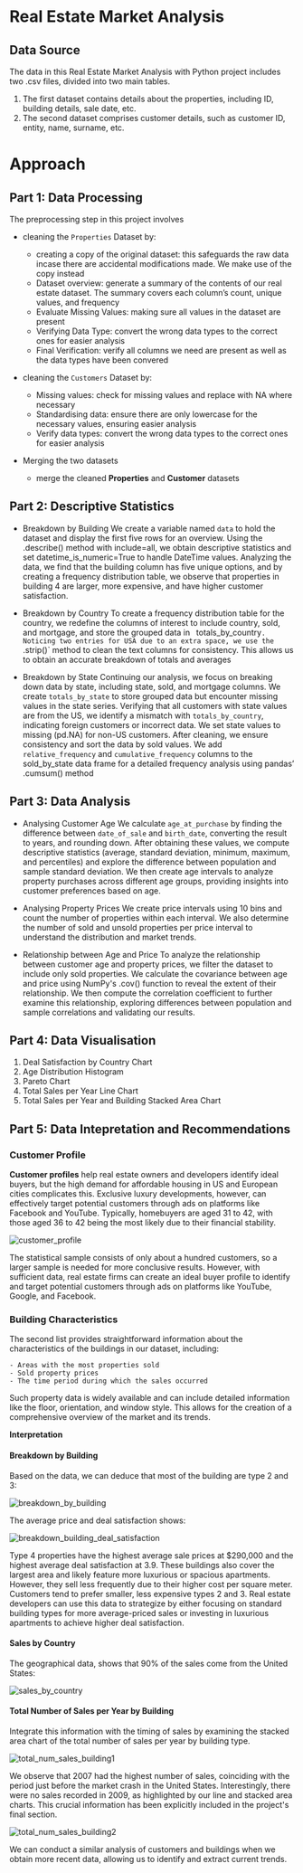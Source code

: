 # Real Estate Market Analysis

## Data Source

The data in this Real Estate Market Analysis with Python project includes two .csv files, divided into two main tables. 
1. The first dataset contains details about the properties, including ID, building details, sale date, etc.
2. The second dataset comprises customer details, such as customer ID, entity, name, surname, etc.

# Approach

## Part 1: Data Processing
The preprocessing step in this project involves
- cleaning the `Properties` Dataset by:
    - creating a copy of the original dataset: this safeguards the raw data incase there are accidental modifications made. We make use of the copy instead
    - Dataset overview: generate a summary of the contents of our real estate dataset. The summary covers each column’s count, unique values, and frequency 
    - Evaluate Missing Values: making sure all values in the dataset are present
    - Verifying Data Type: convert the wrong data types to the correct ones for easier analysis
    - Final Verification: verify all columns we need are present as well as the data types have been convered
      
- cleaning the `Customers` Dataset by:
    - Missing values: check for missing values and replace with NA where necessary
    - Standardising data: ensure there are only lowercase for the necessary values, ensuring easier analysis
    - Verify data types: convert the wrong data types to the correct ones for easier analysis

- Merging the two datasets
    - merge the cleaned **Properties** and **Customer** datasets

## Part 2: Descriptive Statistics

- Breakdown by Building
  We create a variable named `data` to hold the dataset and display the first five rows for an overview. Using the .describe() method with include=all, we obtain descriptive statistics 
  and set datetime_is_numeric=True to handle DateTime values. Analyzing the data, we find that the building column has five unique options, and by creating a frequency distribution 
  table, we observe that properties in building 4 are larger, more expensive, and have higher customer satisfaction.

- Breakdown by Country
  To create a frequency distribution table for the country, we redefine the columns of interest to include country, sold, and mortgage, and store the grouped data in `
  `totals_by_country`. 
  Noticing two entries for USA due to an extra space, we use the `.strip()` method to clean the text columns for consistency. This allows us to obtain an accurate breakdown of totals 
  and averages

- Breakdown by State
  Continuing our analysis, we focus on breaking down data by state, including state, sold, and mortgage columns. We create `totals_by_state` to store grouped data but encounter missing 
  values in the state series. Verifying that all customers with state values are from the US, we identify a mismatch with `totals_by_country`, indicating foreign customers or incorrect 
  data. We set state values to missing (pd.NA) for non-US customers. After cleaning, we ensure consistency and sort the data by sold values. We add `relative_frequency` and 
  `cumulative_frequency` columns to the sold_by_state data frame for a detailed frequency analysis using pandas’ .cumsum() method

## Part 3: Data Analysis

- Analysing Customer Age
  We calculate `age_at_purchase` by finding the difference between `date_of_sale` and `birth_date`, converting the result to years, and rounding down. After obtaining these values, we 
  compute descriptive statistics (average, standard deviation, minimum, maximum, and percentiles) and explore the difference between population and sample standard deviation. We then 
  create age intervals to analyze property purchases across different age groups, providing insights into customer preferences based on age.

- Analysing Property Prices
  We create price intervals using 10 bins and count the number of properties within each interval. We also determine the number of sold and unsold properties per price interval to 
  understand the distribution and market trends.

- Relationship between Age and Price
  To analyze the relationship between customer age and property prices, we filter the dataset to include only sold properties. We calculate the covariance between age and price using 
  NumPy's .cov() function to reveal the
   extent of their relationship. We then compute the correlation coefficient to further examine this relationship, exploring differences between 
  population and sample correlations and validating our results.

## Part 4: Data Visualisation

1. Deal Satisfaction by Country Chart
2. Age Distribution Histogram
3. Pareto Chart
4. Total Sales per Year Line Chart
5. Total Sales per Year and Building Stacked Area Chart

## Part 5: Data Intepretation and Recommendations

### Customer Profile

**Customer profiles** help real estate owners and developers identify ideal buyers, but the high demand for affordable housing in US and European cities complicates this. Exclusive luxury developments, however, can effectively target potential customers through ads on platforms like Facebook and YouTube. Typically, homebuyers are aged 31 to 42, with those aged 36 to 42 being the most likely due to their financial stability.

![customer_profile](images/customer_profile.png)

The statistical sample consists of only about a hundred customers, so a larger sample is needed for more conclusive results. However, with sufficient data, real estate firms can create an ideal buyer profile to identify and target potential customers through ads on platforms like YouTube, Google, and Facebook.


### Building Characteristics

The second list provides straightforward information about the characteristics of the buildings in our dataset, including:

    - Areas with the most properties sold
    - Sold property prices
    - The time period during which the sales occurred
    
Such property data is widely available and can include detailed information like the floor, orientation, and window style. This allows for the creation of a comprehensive overview of the market and its trends. 

**Interpretation**

#### Breakdown by Building

Based on the data, we can deduce that most of the building are type 2 and 3:

![breakdown_by_building](images/breakdown_by_building.png)


The average price and deal satisfaction shows:

![breakdown_building_deal_satisfaction](images/breakdown_building_deal_satisfaction.png)

Type 4 properties have the highest average sale prices at $290,000 and the highest average deal satisfaction at 3.9. These buildings also cover the largest area and likely feature more luxurious or spacious apartments. However, they sell less frequently due to their higher cost per square meter. Customers tend to prefer smaller, less expensive types 2 and 3. Real estate developers can use this data to strategize by either focusing on standard building types for more average-priced sales or investing in luxurious apartments to achieve higher deal satisfaction.

#### Sales by Country

The geographical data, shows that 90% of the sales come from the United States:

![sales_by_country](images/sales_by_country.png)


#### Total Number of Sales per Year by Building

Integrate this information with the timing of sales by examining the stacked area chart of the total number of sales per year by building type.

![total_num_sales_building1](images/total_num_sales_building1.png)

We observe that 2007 had the highest number of sales, coinciding with the period just before the market crash in the United States. Interestingly, there were no sales recorded in 2009, as highlighted by our line and stacked area charts. This crucial information has been explicitly included in the project's final section.

![total_num_sales_building2](images/total_num_sales_building2.png)

We can conduct a similar analysis of customers and buildings when we obtain more recent data, allowing us to identify and extract current trends.
